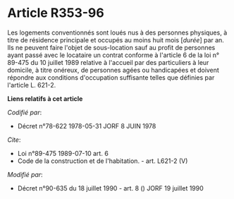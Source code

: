 # Article R353-96

Les logements conventionnés sont loués nus à des personnes physiques, à titre de résidence principale et occupés au moins
huit mois [*durée*] par an. Ils ne peuvent faire l'objet de sous-location sauf au profit de personnes ayant passé avec le
locataire un contrat conforme à l'article 6 de la loi n° 89-475 du 10 juillet 1989 relative à l'accueil par des particuliers
à leur domicile, à titre onéreux, de personnes agées ou handicapées et doivent répondre aux conditions d'occupation
suffisante telles que définies par l'article L. 621-2.

**Liens relatifs à cet article**

_Codifié par_:

  - Décret n°78-622 1978-05-31 JORF 8 JUIN 1978

_Cite_:

  - Loi n°89-475 1989-07-10 art. 6
  - Code de la construction et de l'habitation. - art. L621-2 (V)

_Modifié par_:

  - Décret n°90-635 du 18 juillet 1990 - art. 8 () JORF 19 juillet 1990
